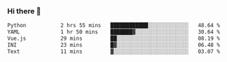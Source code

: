 ### Hi there 👋

<!--START_SECTION:waka-->

```txt
Python           2 hrs 55 mins   ████████████░░░░░░░░░░░░░   48.64 %
YAML             1 hr 50 mins    ███████▓░░░░░░░░░░░░░░░░░   30.64 %
Vue.js           29 mins         ██░░░░░░░░░░░░░░░░░░░░░░░   08.19 %
INI              23 mins         █▓░░░░░░░░░░░░░░░░░░░░░░░   06.48 %
Text             11 mins         ▓░░░░░░░░░░░░░░░░░░░░░░░░   03.07 %
```

<!--END_SECTION:waka-->

<!--
**Jonas-VanHaeken/Jonas-VanHaeken** is a ✨ _special_ ✨ repository because its `README.md` (this file) appears on your GitHub profile.

Here are some ideas to get you started:

- 🔭 I’m currently working on ...
- 🌱 I’m currently learning ...
- 👯 I’m looking to collaborate on ...
- 🤔 I’m looking for help with ...
- 💬 Ask me about ...
- 📫 How to reach me: ...
- 😄 Pronouns: ...
- ⚡ Fun fact: ...
-->
